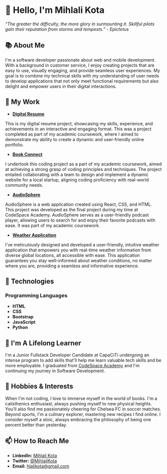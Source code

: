# 👋 Hello, I'm Mihlali Kota

*“The greater the difficulty, the more glory in surmounting it. Skillful pilots gain their reputation from storms and tempests.” - Epictetus*

## 📚 About Me
I'm a software developer passionate about web and mobile development. With a background in customer service, I enjoy creating projects that are easy to use, visually engaging, and provide seamless user experiences. My goal is to combine my technical skills with my understanding of user needs to develop applications that not only meet functional requirements but also delight and empower users in their digital interactions.

## 💼 My Work
- **[Digital Resume](https://digitalresumecodespace.netlify.app/)**

This is my digital resume project, showcasing my skills, experience, and achievements in an interactive and engaging format. This was a project completed as part of my academic coursework, where I aimed to demonstrate my ability to create a dynamic and user-friendly online portfolio.

- **[Book Connect](https://bookconnection.netlify.app/)**

I undertook this coding project as a part of my academic coursework, aimed at achieving a strong grasp of coding principles and techniques. The project entailed collaborating with a team to design and implement a dynamic website for a local startup, aligning coding proficiency with real-world community needs.

- **[AudioSphere](https://audiospherepodcast.netlify.app/)**

AudioSphere is a web application created using React, CSS, and HTML. This project was developed as the final project during my time at CodeSpace Academy. AudioSphere serves as a user-friendly podcast player, allowing users to search for and enjoy their favorite podcasts with ease. It was part of my academic coursework.

- **[Weather Application](https://weathercheck-1app.netlify.app/)**

I've meticulously designed and developed a user-friendly, intuitive weather application that empowers you with real-time weather information from diverse global locations, all accessible with ease. This application guarantees you stay well-informed about weather conditions, no matter where you are, providing a seamless and informative experience. 

## 🔧 Technologies

### Programming Languages
- **HTML**
- **CSS**
- **Bootstrap**
- **JavaScript**
- **Python**

## 🌱 I'm A Lifelong Learner
I'm a Junior Fullstack Developer Candidate at CapaCiTi undergoing an intense program to add skills that'll help me learn valuable tech skills and be more employable. I graduated from [CodeSpace Academy](https://www.codespace.co.za/) and I'm continuing my journey in Software Development.

## 🎉 Hobbies & Interests
When I'm not coding, I love to immerse myself in the world of books. I'm a calisthenics enthusiast, always pushing myself to new physical heights. You'll also find me passionately cheering for Chelsea FC in soccer matches. Beyond sports, I'm a culinary explorer, mastering new recipes I find online. I consider myself a stoic, always embracing the philosophy of being one percent better than yesterday.

## 📫 How to Reach Me
- **LinkedIn:** [Mihlali Kota](https://www.linkedin.com/in/mihlali-kota)
- **Twitter:** [@MihlaliKota](https://twitter.com/MihlaliKota)
- **Email:** [hlalikota@gmail.com](mailto:hlalikota@gmail.com)
